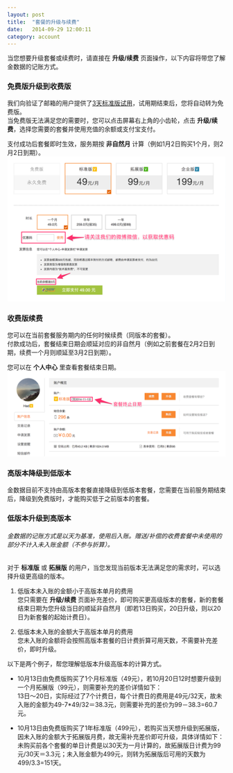 ```yaml
---
layout: post
title:  "套餐的升级与续费"
date:   2014-09-29 12:00:11
category: account
---
```


当您想要升级套餐或续费时，请直接在 **升级/续费** 页面操作，以下内容将带您了解金数据的记账方式。

### 免费版升级到收费版

我们向验证了邮箱的用户提供了[3天标准版试用](free-trial.html)，试用期结束后，您将自动转为免费版。  
当免费版无法满足您的需要时，您可以点击屏幕右上角的小齿轮，点击 **升级/续费**，选择您需要的套餐并使用充值的余额或支付宝支付。

支付成功后套餐即时生效，服务期按 **非自然月** 计算（例如1月2日购买1个月，则2月2日到期）。
	![](/images/upgrade-plan-1.png)

### 收费版续费

您可以在当前套餐服务期内的任何时候续费（同版本的套餐）。  
付款成功后，套餐结束日期会顺延对应的非自然月（例如之前套餐在2月2日到期，续费一个月则顺延至3月2日到期）。

您可以在 **个人中心** 里查看套餐结束日期。  
	![](/images/upgrade-plan-2.png)

### 高版本降级到低版本

金数据目前不支持由高版本套餐直接降级到低版本套餐，您需要在当前服务期结束后，降级到免费版时，才能购买低于之前版本的套餐。

### 低版本升级到高版本

###### 金数据的记账方式是以天为基准，使用后入账。赠送/补偿的收费套餐中未使用的部分不计入未入账金额（不参与折算）。

对于 **标准版** 或 **拓展版** 的用户，当您发现当前版本无法满足您的需求时，可以选择升级更高级的版本。  

1. 低版本未入账的金额小于高版本单月的费用  
您只需要在 **升级/续费** 页面补充差价，即可购买更高级版本的套餐，新的套餐结束日期为您升级当日的顺延非自然月（即若13日购买，20日升级，则以20日为新套餐的起始计费日）。

2. 低版本未入账的金额大于高版本单月的费用  
您未入账的金额将会按照高版本套餐的日计费折算可用天数，不需要补充差价，即时升级。

以下是两个例子，帮您理解低版本升级高版本的计算方式。

* 10月13日由免费版购买了1个月标准版（49元），若10月20日12时想要升级到一个月拓展版（99元），则需要补充的差价详情如下：  
13日～20日，实际经过了7个计费日，每个计费日的费用是49元/32天，故未入账的金额为49-7*49/32＝38.3元，则需要补充的差价为99－38.3=60.7元。

* 10月13日由免费版购买了1年标准版（499元），若购买当天想升级到拓展版，因未入账的金额大于拓展版月费，故无需补充差价即可升级，具体详情如下：  
未购买前各个套餐的单日计费是以30天为一月计算的，故拓展版日计费为99元/30天＝3.3元；未入账金额为499元，则转为拓展版后可用的天数为499/3.3=151天。
